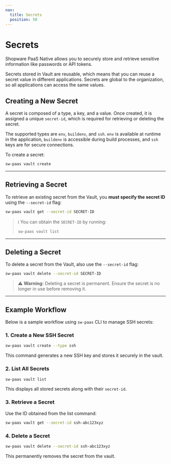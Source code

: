 ```yaml
---
nav:
  title: Secrets
  position: 50
---
```


# Secrets

Shopware PaaS Native allows you to securely store and retrieve sensitive information like passwords or API tokens.

Secrets stored in Vault are reusable, which means that you can reuse a secret value in different applications. Secrets are global to the organization, so all applications can access the same values.

## Creating a New Secret

A secret is composed of a type, a key, and a value. 
Once created, it is assigned a unique `secret-id`, which is required for retrieving or deleting the secret.

The supported types are `env`, `buildenv`, and `ssh`. `env` is available at runtime in the application, `buildenv` is accessible during build processes, and `ssh` keys are for secure connections.

To create a secret:

```sh
sw-paas vault create
```

---

## Retrieving a Secret

To retrieve an existing secret from the Vault, you **must specify the secret ID** using the `--secret-id` flag:

```sh
sw-paas vault get --secret-id SECRET-ID
```

> ℹ️ You can obtain the `SECRET-ID` by running:
>
> ```sh
> sw-paas vault list
> ```

---

## Deleting a Secret

To delete a secret from the Vault, also use the `--secret-id` flag:

```sh
sw-paas vault delete --secret-id SECRET-ID
```

> ⚠️ **Warning:** Deleting a secret is permanent. Ensure the secret is no longer in use before removing it.

---

## Example Workflow

Below is a sample workflow using `sw-paas` CLI to manage SSH secrets:

### 1. Create a New SSH Secret

```sh
sw-paas vault create --type ssh
```

This command generates a new SSH key and stores it securely in the vault.

### 2. List All Secrets

```sh
sw-paas vault list
```

This displays all stored secrets along with their `secret-id`.

### 3. Retrieve a Secret

Use the ID obtained from the list command:

```sh
sw-paas vault get --secret-id ssh-abc123xyz
```

### 4. Delete a Secret

```sh
sw-paas vault delete --secret-id ssh-abc123xyz
```

This permanently removes the secret from the vault.
